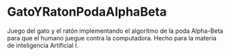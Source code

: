 # GatoYRatonPodaAlphaBeta
Juego del gato y el ratón implementando el algoritmo de la poda Alpha-Beta para que el humano juegue contra la computadora. Hecho para la materia de inteligencia Artificial I.

